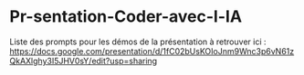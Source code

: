 # Pr-sentation-Coder-avec-l-IA
Liste des prompts pour les démos de la présentation à retrouver ici : https://docs.google.com/presentation/d/1fC02bUsKOIoJnm9Wnc3p6vN61zQkAXlghy3I5JHV0sY/edit?usp=sharing

